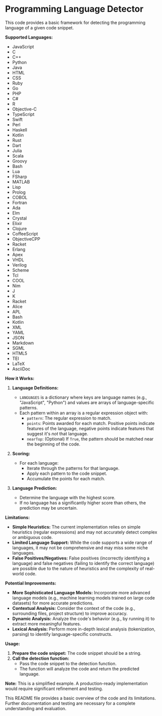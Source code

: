 # Programming Language Detector

This code provides a basic framework for detecting the programming language of a given code snippet. 

**Supported Languages:**

- JavaScript
- C
- C++
- Python
- Java
- HTML
- CSS
- Ruby
- Go
- PHP
- C#
- R
- Objective-C
- TypeScript
- Swift
- Perl
- Haskell
- Kotlin
- Rust
- Dart
- Julia
- Scala
- Groovy
- Bash
- Lua
- FSharp
- MATLAB
- Lisp
- Prolog
- COBOL
- Fortran
- Ada
- Elm
- Crystal
- Elixir
- Clojure
- CoffeeScript
- ObjectiveCPP
- Racket
- Erlang
- Apex
- VHDL
- Verilog
- Scheme
- Tcl
- COOL
- Nim
- J
- K
- Racket
- Alice
- APL
- Bash
- Kotlin
- XML
- YAML
- JSON
- Markdown
- SGML
- HTML5
- TEI
- LaTeX
- AsciiDoc

**How it Works:**

1. **Language Definitions:**
   - `LANGUAGES` is a dictionary where keys are language names (e.g., "JavaScript", "Python") and values are arrays of language-specific patterns.
   - Each pattern within an array is a regular expression object with:
      - `pattern`: The regular expression to match.
      - `points`: Points awarded for each match. Positive points indicate features of the language, negative points indicate features that suggest it's *not* that language.
      - `nearTop`: (Optional) If `True`, the pattern should be matched near the beginning of the code.

2. **Scoring:**
   - For each language:
      - Iterate through the patterns for that language.
      - Apply each pattern to the code snippet.
      - Accumulate the points for each match.

3. **Language Prediction:**
   - Determine the language with the highest score.
   - If no language has a significantly higher score than others, the prediction may be uncertain.

**Limitations:**

- **Simple Heuristics:** The current implementation relies on simple heuristics (regular expressions) and may not accurately detect complex or ambiguous code.
- **Limited Language Support:** While the code supports a wide range of languages, it may not be comprehensive and may miss some niche languages.
- **False Positives/Negatives:** False positives (incorrectly identifying a language) and false negatives (failing to identify the correct language) are possible due to the nature of heuristics and the complexity of real-world code.

**Potential Improvements:**

- **More Sophisticated Language Models:** Incorporate more advanced language models (e.g., machine learning models trained on large code datasets) for more accurate predictions.
- **Contextual Analysis:** Consider the context of the code (e.g., surrounding files, project structure) to improve accuracy.
- **Dynamic Analysis:** Analyze the code's behavior (e.g., by running it) to extract more meaningful features.
- **Lexical Analysis:** Perform more in-depth lexical analysis (tokenization, parsing) to identify language-specific constructs.

**Usage:**

1. **Prepare the code snippet:** The code snippet should be a string.
2. **Call the detection function:** 
   - Pass the code snippet to the detection function.
   - The function will analyze the code and return the predicted language.

**Note:** This is a simplified example. A production-ready implementation would require significant refinement and testing.

This README file provides a basic overview of the code and its limitations. Further documentation and testing are necessary for a complete understanding and evaluation.
